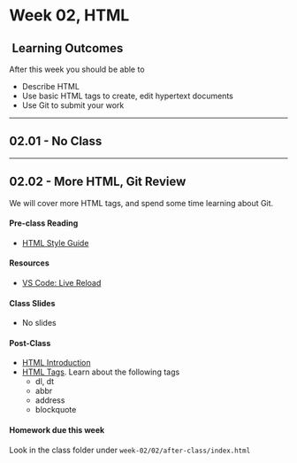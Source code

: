 # Week 02, HTML

## <i class="fa fa-star"></i>&nbsp;Learning Outcomes ###
After this week you should be able to 

- Describe HTML
- Use basic HTML tags to create, edit hypertext documents
- Use Git to submit your work

---




## 02.01 - No Class

---  
## 02.02 - More HTML, Git Review  

We will cover more HTML tags, and spend some time learning about Git.

#### Pre-class Reading
- [HTML Style Guide](https://www.w3schools.com/html/html5_syntax.asp)  

#### Resources

- [VS Code: Live Reload](https://marketplace.visualstudio.com/items?itemName=ritwickdey.LiveServer)  

#### Class Slides 

- No slides 

#### Post-Class  

- [HTML Introduction](https://www.w3schools.com/html/html_intro.asp)
- [HTML Tags](https://www.w3schools.com/tags/default.asp). Learn about the following tags
    - dl, dt  
    - abbr  
    - address 
    - blockquote 



#### Homework due this week ##

Look in the class folder under `week-02/02/after-class/index.html`





